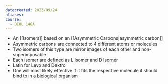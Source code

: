 ```yaml
---
datecreated: 2023/09/24
aliases: 
course:
  - BIOL 140A
---
```

- An [[Isomers]] based on an [[Asymmetric Carbons|asymmetric carbon]]
- Asymmetric carbons are connected to 4 different atoms or molecules
- Two isomers of this type are mirror images of each other and non-superimposable
- Each isomer are defined as L Isomer and D Isomer
- Latin for Levo and Dextro
- One will most likely effective if it fits the respective molecule it should bind to in a biological organism